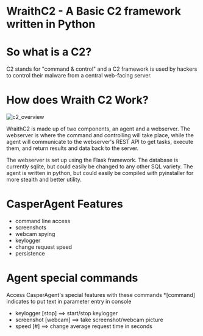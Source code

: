 # WraithC2 - A Basic C2 framework written in Python

# So what is a C2?
C2 stands for "command & control" and a C2 framework is used by hackers to control their malware from a central web-facing server.

# How does Wraith C2 Work?
![c2_overview](https://user-images.githubusercontent.com/82488869/162101228-440b0ddd-4a5e-427c-90b9-92603115f174.png)

WraithC2 is made up of two components, an agent and a webserver. The webserver is where the command and controlling will take place, while the agent will communicate
to the webserver's REST API to get tasks, execute them, and return results and data back to the server.

The webserver is set up using the Flask framework. The database is currently sqlite, but could easily be changed to any other SQL variety. The agent is written in python,
but could easily be compiled with pyinstaller for more stealth and better utility.

# CasperAgent Features

- command line access
- screenshots
- webcam spying
- keylogger
- change request speed
- persistence

# Agent special commands
Access CasperAgent's special features with these commands
*[command] indicates to put text in parameter entry in console

- keylogger [stop] ==> start/stop keylogger
- screenshot [webcam] ==> take screenshot/webcam picture
- speed [#] ==> change average request time in seconds



